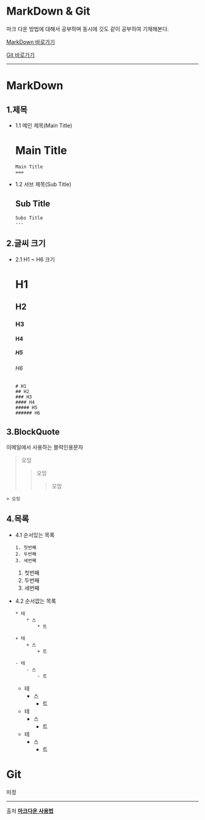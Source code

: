 MarkDown & Git
===

마크 다운 방법에 대해서 공부하며 동시에 깃도 같이 공부하여 기재해본다.

[MarkDown 바로가기](#MarkDown)

[Git 바로가기](#Git)


***

# MarkDown

1.제목
---
* 1.1 메인 제목(Main Title)

    Main Title 
    ===

    ```
    Main Title
    ===
    ```
* 1.2 서브 제목(Sub Title)

    Sub Title 
    ---

    ```
    Subs Title
    ---
    ```

2.글씨 크기
---
* 2.1 H1 ~ H6 크기

    # H1
    ## H2
    ### H3
    #### H4
    ##### H5
    ###### H6

    ```
    # H1
    ## H2
    ### H3
    #### H4
    ##### H5
    ###### H6
    ```
3.BlockQuote
---
이메일에서 사용하는 블럭인용문자

> 오잉
>   > 오잉
>   >   > 오잉

```
> 오잉
```

4.목록
---
* 4.1 순서있는 목록
    ```
    1. 첫번째
    2. 두번째
    3. 세번째
    ```
    1. 첫번째
    2. 두번째
    3. 세번째

* 4.2 순서없는 목록
    ```
    * 테
        * 스
            * 트

    + 테
        + 스
            + 트

    - 테
        - 스
            - 트
    ```
    * 테
        * 스
            * 트

    + 테
        + 스
            + 트

    - 테
        - 스
            - 트



# Git

미정

***

출처
[**마크다운 사용법**](https://gist.github.com/ihoneymon/652be052a0727ad59601#21-%ED%97%A4%EB%8D%94headers)

